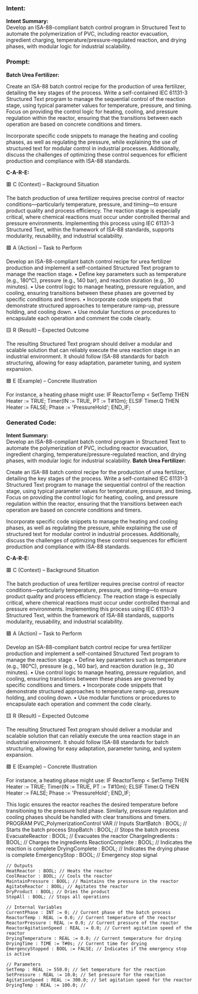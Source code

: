 ### Intent:
**Intent Summary:**  
Develop an ISA-88-compliant batch control program in Structured Text to automate the polymerization of PVC, including reactor evacuation, ingredient charging, temperature/pressure-regulated reaction, and drying phases, with modular logic for industrial scalability.

### Prompt:
**Batch Urea Fertilizer:**

Create an ISA-88 batch control recipe for the production of urea fertilizer, detailing the key stages of the process. Write a self-contained IEC 61131-3 Structured Text program to manage the sequential control of the reaction stage, using typical parameter values for temperature, pressure, and timing. Focus on providing the control logic for heating, cooling, and pressure regulation within the reactor, ensuring that the transitions between each operation are based on concrete conditions and timers.

Incorporate specific code snippets to manage the heating and cooling phases, as well as regulating the pressure, while explaining the use of structured text for modular control in industrial processes. Additionally, discuss the challenges of optimizing these control sequences for efficient production and compliance with ISA-88 standards.


**C-A-R-E:**

🟥 C (Context) – Background Situation

The batch production of urea fertilizer requires precise control of reactor conditions—particularly temperature, pressure, and timing—to ensure product quality and process efficiency. The reaction stage is especially critical, where chemical reactions must occur under controlled thermal and pressure environments. Implementing this process using IEC 61131-3 Structured Text, within the framework of ISA-88 standards, supports modularity, reusability, and industrial scalability.

🟩 A (Action) – Task to Perform

Develop an ISA-88-compliant batch control recipe for urea fertilizer production and implement a self-contained Structured Text program to manage the reaction stage.
	•	Define key parameters such as temperature (e.g., 180°C), pressure (e.g., 140 bar), and reaction duration (e.g., 30 minutes).
	•	Use control logic to manage heating, pressure regulation, and cooling, ensuring transitions between these phases are governed by specific conditions and timers.
	•	Incorporate code snippets that demonstrate structured approaches to temperature ramp-up, pressure holding, and cooling down.
	•	Use modular functions or procedures to encapsulate each operation and comment the code clearly.

🟨 R (Result) – Expected Outcome

The resulting Structured Text program should deliver a modular and scalable solution that can reliably execute the urea reaction stage in an industrial environment. It should follow ISA-88 standards for batch structuring, allowing for easy adaptation, parameter tuning, and system expansion.

🟦 E (Example) – Concrete Illustration

For instance, a heating phase might use:
IF ReactorTemp < SetTemp THEN
   Heater := TRUE;
   Timer(IN := TRUE, PT := T#10m);
ELSIF Timer.Q THEN
   Heater := FALSE;
   Phase := 'PressureHold';
END_IF;

### Generated Code:
**Intent Summary:**  
Develop an ISA-88-compliant batch control program in Structured Text to automate the polymerization of PVC, including reactor evacuation, ingredient charging, temperature/pressure-regulated reaction, and drying phases, with modular logic for industrial scalability.
**Batch Urea Fertilizer:**

Create an ISA-88 batch control recipe for the production of urea fertilizer, detailing the key stages of the process. Write a self-contained IEC 61131-3 Structured Text program to manage the sequential control of the reaction stage, using typical parameter values for temperature, pressure, and timing. Focus on providing the control logic for heating, cooling, and pressure regulation within the reactor, ensuring that the transitions between each operation are based on concrete conditions and timers.

Incorporate specific code snippets to manage the heating and cooling phases, as well as regulating the pressure, while explaining the use of structured text for modular control in industrial processes. Additionally, discuss the challenges of optimizing these control sequences for efficient production and compliance with ISA-88 standards.


**C-A-R-E:**

🟥 C (Context) – Background Situation

The batch production of urea fertilizer requires precise control of reactor conditions—particularly temperature, pressure, and timing—to ensure product quality and process efficiency. The reaction stage is especially critical, where chemical reactions must occur under controlled thermal and pressure environments. Implementing this process using IEC 61131-3 Structured Text, within the framework of ISA-88 standards, supports modularity, reusability, and industrial scalability.

🟩 A (Action) – Task to Perform

Develop an ISA-88-compliant batch control recipe for urea fertilizer production and implement a self-contained Structured Text program to manage the reaction stage.
	•	Define key parameters such as temperature (e.g., 180°C), pressure (e.g., 140 bar), and reaction duration (e.g., 30 minutes).
	•	Use control logic to manage heating, pressure regulation, and cooling, ensuring transitions between these phases are governed by specific conditions and timers.
	•	Incorporate code snippets that demonstrate structured approaches to temperature ramp-up, pressure holding, and cooling down.
	•	Use modular functions or procedures to encapsulate each operation and comment the code clearly.

🟨 R (Result) – Expected Outcome

The resulting Structured Text program should deliver a modular and scalable solution that can reliably execute the urea reaction stage in an industrial environment. It should follow ISA-88 standards for batch structuring, allowing for easy adaptation, parameter tuning, and system expansion.

🟦 E (Example) – Concrete Illustration

For instance, a heating phase might use:
IF ReactorTemp < SetTemp THEN
   Heater := TRUE;
   Timer(IN := TRUE, PT := T#10m);
ELSIF Timer.Q THEN
   Heater := FALSE;
   Phase := 'PressureHold';
END_IF;

This logic ensures the reactor reaches the desired temperature before transitioning to the pressure hold phase. Similarly, pressure regulation and cooling phases should be handled with clear transitions and timers.
PROGRAM PVC_PolymerizationControl
VAR
    // Inputs
    StartBatch : BOOL; // Starts the batch process
    StopBatch : BOOL;  // Stops the batch process
    EvacuateReactor : BOOL; // Evacuates the reactor
    ChargeIngredients : BOOL; // Charges the ingredients
    ReactionComplete : BOOL; // Indicates the reaction is complete
    DryingComplete : BOOL; // Indicates the drying phase is complete
    EmergencyStop : BOOL; // Emergency stop signal

    // Outputs
    HeatReactor : BOOL; // Heats the reactor
    CoolReactor : BOOL; // Cools the reactor
    MaintainPressure : BOOL; // Maintains the pressure in the reactor
    AgitateReactor : BOOL; // Agitates the reactor
    DryProduct : BOOL; // Dries the product
    StopAll : BOOL; // Stops all operations

    // Internal Variables
    CurrentPhase : INT := 0; // Current phase of the batch process
    ReactorTemp : REAL := 0.0; // Current temperature of the reactor
    ReactorPressure : REAL := 0.0; // Current pressure of the reactor
    ReactorAgitationSpeed : REAL := 0.0; // Current agitation speed of the reactor
    DryingTemperature : REAL := 0.0; // Current temperature for drying
    DryingTime : TIME := T#0s; // Current time for drying
    EmergencyStopped : BOOL := FALSE; // Indicates if the emergency stop is active

    // Parameters
    SetTemp : REAL := 550.0; // Set temperature for the reaction
    SetPressure : REAL := 10.0; // Set pressure for the reaction
    AgitationSpeed : REAL := 300.0; // Set agitation speed for the reactor
    DryingTemp : REAL := 100.0; //
